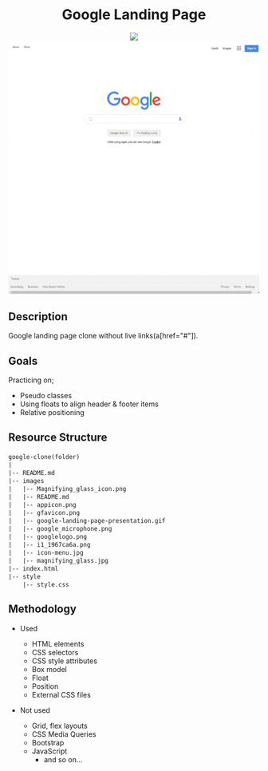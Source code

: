 <div align=center>
	<h1>Google Landing Page</h1>
</div>

<div align="center">
	<a href="https://testerdoe.github.io/html-css-main-repo-test/google-clone/">
		<img src="https://img.shields.io/badge/live-%23.svg?&style=for-the-badge&logo=www&logoColor=white%22&color=black">
	</a>
	<br>
	<img src="./images/google-landing-page-presentation.gif"/>
</div>

## Description

Google landing page clone without live links(a[href="#"]). 

## Goals

Practicing on; 

* Pseudo classes
* Using floats to align header & footer items
* Relative positioning 
 

## Resource Structure 

```
google-clone(folder)
|
|-- README.md
|-- images
|   |-- Magnifying_glass_icon.png
|   |-- README.md
|   |-- appicon.png
|   |-- gfavicon.png
|   |-- google-landing-page-presentation.gif
|   |-- google_microphone.png
|   |-- googlelogo.png
|   |-- i1_1967ca6a.png
|   |-- icon-menu.jpg
|   |-- magnifying_glass.jpg
|-- index.html
|-- style
    |-- style.css
```


## Methodology

* Used

	* HTML elements
	* CSS selectors
	* CSS style attributes
	* Box model
	* Float 
	* Position
	* External CSS files


* Not used

	* Grid, flex layouts
	* CSS Media Queries
	* Bootstrap
	* JavaScript
		* and so on...



